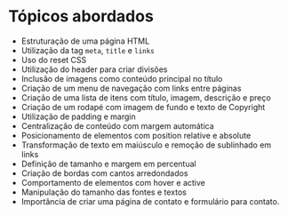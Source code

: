# Tópicos abordados

- Estruturação de uma página HTML
- Utilização da tag ``meta``, ``title`` e ``links``
- Uso do reset CSS
- Utilização do header para criar divisões
- Inclusão de imagens como conteúdo principal no título
- Criação de um menu de navegação com links entre páginas
- Criação de uma lista de itens com título, imagem, descrição e preço
- Criação de um rodapé com imagem de fundo e texto de Copyright
- Utilização de padding e margin
- Centralização de conteúdo com margem automática
- Posicionamento de elementos com position relative e absolute
- Transformação de texto em maiúsculo e remoção de sublinhado em links
- Definição de tamanho e margem em percentual
- Criação de bordas com cantos arredondados
- Comportamento de elementos com hover e active
- Manipulação do tamanho das fontes e textos
- Importância de criar uma página de contato e formulário para contato.